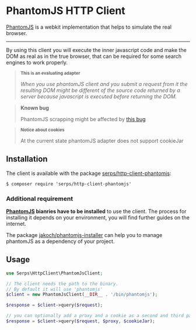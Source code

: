 PhantomJS HTTP Client
=====================

[PhantomJS](http://phantomjs.org/) is a webkit implementation that helps to simulate the real browser.

---

By using this client you will execute the inner javascript code and make the DOM as real as in the true browser,
that can be required for some search engines to work properly.

> <sub>**This is an evaluating adapter**</sub>
>
> <cite>When you use phantomJS client and you submit a request from it the resulting DOM 
> might be different of the source code returned by a server because
> javascript is executed before returning the DOM.</cite>

> **Known bug**
>
> PhantomJS scrapping might be affected by [this bug](https://github.com/ariya/phantomjs/issues/12750)

> <sub>**Notice about cookies**</sub>
>
> At the current state phantomJS adapter does not support cookieJar

Installation
------------

The client is available with the package 
[serps/http-client-phantomjs](https://packagist.org/packages/serps/http-client-phantomjs): 

``$ composer require 'serps/http-client-phantomjs'``

### Additional requirement

**[PhantomJS](http://phantomjs.org/) bianries have to be installed** to use the client. The process for installing
it depends on your environment, you will find further guides on the internet.

The package [jakoch/phantomjs-installer](https://github.com/jakoch/phantomjs-installer) 
can help you to manage phantomJS as a dependency of your project.

## Usage

```php
use Serps\HttpClient\PhantomJsClient;

// The client needs the path to the binary.
// By default it will use 'phantomjs'
$client = new PhantomJsClient(__DIR__ . '/bin/phantomjs');

$response = $client->query($request);

// you can optionally add a proxy and a cookie as a second and third parameters
$response = $client->query($request, $proxy, $cookieJar);
```
